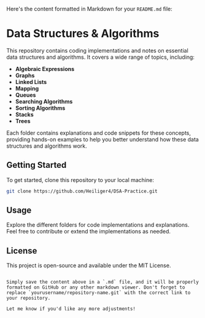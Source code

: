 Here's the content formatted in Markdown for your `README.md` file:

# Data Structures & Algorithms

This repository contains coding implementations and notes on essential data structures and algorithms. It covers a wide range of topics, including:

- **Algebraic Expressions**
- **Graphs**
- **Linked Lists**
- **Mapping**
- **Queues**
- **Searching Algorithms**
- **Sorting Algorithms**
- **Stacks**
- **Trees**

Each folder contains explanations and code snippets for these concepts, providing hands-on examples to help you better understand how these data structures and algorithms work.

## Getting Started

To get started, clone this repository to your local machine:

```bash
git clone https://github.com/Heiliger4/DSA-Practice.git
```

## Usage

Explore the different folders for code implementations and explanations. Feel free to contribute or extend the implementations as needed.

## License

This project is open-source and available under the MIT License.
```

Simply save the content above in a `.md` file, and it will be properly formatted on GitHub or any other markdown viewer. Don't forget to replace `yourusername/repository-name.git` with the correct link to your repository.

Let me know if you'd like any more adjustments!
